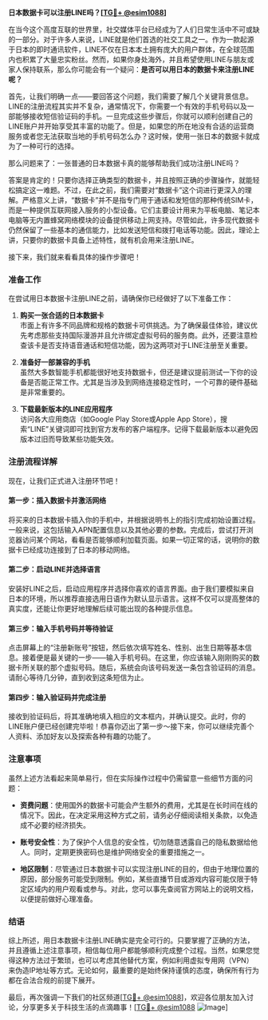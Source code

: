 **日本数据卡可以注册LINE吗？[[TG💪+ @esim1088](https://t.me/s/esim1088)]**

在当今这个高度互联的世界里，社交媒体平台已经成为了人们日常生活中不可或缺的一部分。对于许多人来说，LINE就是他们首选的社交工具之一。作为一款起源于日本的即时通讯软件，LINE不仅在日本本土拥有庞大的用户群体，在全球范围内也积累了大量忠实粉丝。然而，如果你身处海外，并且希望使用LINE与朋友或家人保持联系，那么你可能会有一个疑问：**是否可以用日本的数据卡来注册LINE呢？**

首先，让我们明确一点——要回答这个问题，我们需要了解几个关键背景信息。LINE的注册流程其实并不复杂，通常情况下，你需要一个有效的手机号码以及一部能够接收短信验证码的手机。一旦完成这些步骤后，你就可以顺利创建自己的LINE账户并开始享受其丰富的功能了。但是，如果您的所在地没有合适的运营商服务或者您无法获取当地的手机号码怎么办？这时候，使用一张日本的数据卡就成为了一种可行的选择。

那么问题来了：一张普通的日本数据卡真的能够帮助我们成功注册LINE吗？

答案是肯定的！只要你选择正确类型的数据卡，并且按照正确的步骤操作，就能轻松搞定这一难题。不过，在此之前，我们需要对“数据卡”这个词进行更深入的理解。严格意义上讲，“数据卡”并不是指专门用于通话和发短信的那种传统SIM卡，而是一种提供互联网接入服务的小型设备。它们主要设计用来为平板电脑、笔记本电脑等无内置蜂窝网络模块的设备提供移动上网支持。尽管如此，许多现代数据卡仍然保留了一些基本的通信能力，比如发送短信和拨打电话等功能。因此，理论上讲，只要你的数据卡具备上述特性，就有机会用来注册LINE。

接下来，我们就来看看具体的操作步骤吧！

### 准备工作

在尝试用日本数据卡注册LINE之前，请确保你已经做好了以下准备工作：

1. **购买一张合适的日本数据卡**  
   市面上有许多不同品牌和规格的数据卡可供挑选。为了确保最佳体验，建议优先考虑那些支持国际漫游并且允许绑定虚拟号码的服务商。此外，还要注意检查该卡是否支持语音通话和短信功能，因为这两项对于LINE注册至关重要。

2. **准备好一部兼容的手机**  
   虽然大多数智能手机都能很好地支持数据卡，但还是建议提前测试一下你的设备是否能正常工作。尤其是当涉及到网络连接稳定性时，一个可靠的硬件基础是非常重要的。

3. **下载最新版本的LINE应用程序**  
   访问各大应用商店（如Google Play Store或Apple App Store），搜索“LINE”关键词即可找到官方发布的客户端程序。记得下载最新版本以避免因版本过旧而导致某些功能失效。

### 注册流程详解

现在，让我们正式进入注册环节吧！

#### 第一步：插入数据卡并激活网络
将买来的日本数据卡插入你的手机中，并根据说明书上的指引完成初始设置过程。一般来说，这包括输入APN配置信息以及其他必要的参数。完成后，尝试打开浏览器访问某个网站，看看是否能够顺利加载页面。如果一切正常的话，说明你的数据卡已经成功连接到了日本的移动网络。

#### 第二步：启动LINE并选择语言
安装好LINE之后，启动应用程序并选择你喜欢的语言界面。由于我们要模拟来自日本的环境，所以推荐直接选用日语作为默认显示语言。这样不仅可以提高整体的真实度，还能让你更好地理解后续可能出现的各种提示信息。

#### 第三步：输入手机号码并等待验证
点击屏幕上的“注册新账号”按钮，然后依次填写姓名、性别、出生日期等基本信息。接着便是最关键的一步——输入手机号码。在这里，你应该输入刚刚购买的数据卡所关联的那个虚拟号码。随后，系统会向该号码发送一条包含验证码的消息。请耐心等待几分钟，直到收到这条短信为止。

#### 第四步：输入验证码并完成注册
接收到验证码后，将其准确地填入相应的文本框内，并确认提交。此时，你的LINE账户便已经创建完毕啦！恭喜你迈出了第一步～接下来，你可以继续完善个人资料、添加好友以及探索各种有趣的功能了。

### 注意事项

虽然上述方法看起来简单易行，但在实际操作过程中仍需留意一些细节方面的问题：

- **资费问题**：使用国外的数据卡可能会产生额外的费用，尤其是在长时间在线的情况下。因此，在决定采用这种方式之前，请务必仔细阅读相关条款，以免造成不必要的经济损失。
  
- **账号安全性**：为了保护个人信息的安全性，切勿随意透露自己的隐私数据给他人。同时，定期更换密码也是维护网络安全的重要措施之一。

- **地区限制**：尽管通过日本数据卡可以实现注册LINE的目的，但由于地理位置的原因，部分服务可能受到限制。例如，某些直播节目或游戏内容可能仅限于特定区域内的用户观看或参与。对此，您可以事先查阅官方网站上的说明文档，以便提前做好心理准备。

### 结语

综上所述，用日本数据卡注册LINE确实是完全可行的。只要掌握了正确的方法，并且遵循上述注意事项，相信每位用户都能够顺利完成整个过程。当然，如果您觉得这种方法过于繁琐，也可以考虑其他替代方案，例如利用虚拟专用网（VPN）来伪造IP地址等方式。无论如何，最重要的是始终保持谨慎的态度，确保所有行为都在合法合规的前提下展开。

最后，再次强调一下我们的社区频道[[TG💪+ @esim1088](https://t.me/s/esim1088)]，欢迎各位朋友加入讨论，分享更多关于科技生活的点滴趣事！[[TG💪+ @esim1088](https://t.me/s/esim1088) ![Image](https://i.postimg.cc/4NQfJmqS/Snipaste-2025-05-13-00-14-12.png)]